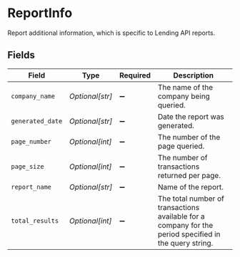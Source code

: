 # ReportInfo

Report additional information, which is specific to Lending API reports.


## Fields

| Field                                                                                                  | Type                                                                                                   | Required                                                                                               | Description                                                                                            |
| ------------------------------------------------------------------------------------------------------ | ------------------------------------------------------------------------------------------------------ | ------------------------------------------------------------------------------------------------------ | ------------------------------------------------------------------------------------------------------ |
| `company_name`                                                                                         | *Optional[str]*                                                                                        | :heavy_minus_sign:                                                                                     | The name of the company being queried.                                                                 |
| `generated_date`                                                                                       | *Optional[str]*                                                                                        | :heavy_minus_sign:                                                                                     | Date the report was generated.                                                                         |
| `page_number`                                                                                          | *Optional[int]*                                                                                        | :heavy_minus_sign:                                                                                     | The number of the page queried.                                                                        |
| `page_size`                                                                                            | *Optional[int]*                                                                                        | :heavy_minus_sign:                                                                                     | The number of transactions returned per page.                                                          |
| `report_name`                                                                                          | *Optional[str]*                                                                                        | :heavy_minus_sign:                                                                                     | Name of the report.                                                                                    |
| `total_results`                                                                                        | *Optional[int]*                                                                                        | :heavy_minus_sign:                                                                                     | The total number of transactions available for a company for the period specified in the query string. |